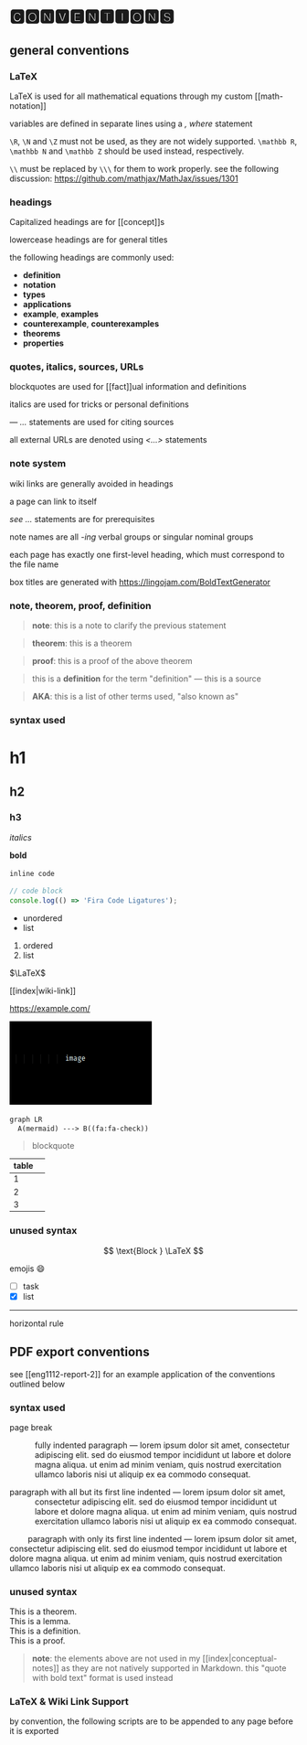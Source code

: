 # 🅲🅾🅽🆅🅴🅽🆃🅸🅾🅽🆂

## general conventions

### LaTeX

LaTeX is used for all mathematical equations through my custom [[math-notation]]

variables are defined in separate lines using a _, where_ statement

`\R`, `\N` and `\Z` must not be used, as they are not widely supported. `\mathbb R`, `\mathbb N` and `\mathbb Z` should be used instead, respectively.

`\\` must be replaced by `\\\` for them to work properly. see the following discussion: <https://github.com/mathjax/MathJax/issues/1301>

### headings

Capitalized headings are for [[concept]]s

lowercease headings are for general titles

the following headings are commonly used:

- **definition**
- **notation**
- **types**
- **applications**
- **example**, **examples**
- **counterexample**, **counterexamples**
- **theorems**
- **properties**

### quotes, italics, sources, URLs

blockquotes are used for [[fact]]ual information and definitions

italics are used for tricks or personal definitions

_&mdash; ..._ statements are used for citing sources

all external URLs are denoted using _<...>_ statements

### note system

wiki links are generally avoided in headings

a page can link to itself

_see ..._ statements are for prerequisites

note names are all _-ing_ verbal groups or singular nominal groups

each page has exactly one first-level heading, which must correspond to the file name

box titles are generated with <https://lingojam.com/BoldTextGenerator>

### note, theorem, proof, definition

> **note**: this is a note to clarify the previous statement

> **theorem**: this is a theorem

> **proof**: this is a proof of the above theorem

> this is a **definition** for the term "definition" &mdash; this is a source

> **AKA**: this is a list of other terms used, "also known as"

### syntax used

# h1

## h2

### h3

_italics_

**bold**

`inline code`

```javascript
// code block
console.log(() => 'Fira Code Ligatures');
```

- unordered
- list

1. ordered
2. list

$\LaTeX$

[[index|wiki-link]]

<https://example.com/>

![](2022-03-19-00-57-20.png)

```mermaid
graph LR
  A(mermaid) ---> B((fa:fa-check))
```

> blockquote

| table |     |
| ----- | --- |
| 1     |     |
| 2     |     |
| 3     |     |

### unused syntax

$$
\text{Block } \LaTeX
$$

emojis :smile:

- [ ] task
- [x] list

---

horizontal rule

## PDF export conventions

<!-- see `settings.json` for sources -->

see [[eng1112-report-2]] for an example application of the conventions outlined below

### syntax used

page break

<p style="page-break-after: always" />

<p style="margin-left: 5ch;">
fully indented paragraph &mdash; lorem ipsum dolor sit amet, consectetur adipiscing elit. sed do eiusmod tempor incididunt ut labore et dolore magna aliqua. ut enim ad minim veniam, quis nostrud exercitation ullamco laboris nisi ut aliquip ex ea commodo consequat.
</p>
</p>

<p style="margin-left: 5ch; text-indent: -5ch;">
paragraph with all but its first line indented &mdash; lorem ipsum dolor sit amet, consectetur adipiscing elit. sed do eiusmod tempor incididunt ut labore et dolore magna aliqua. ut enim ad minim veniam, quis nostrud exercitation ullamco laboris nisi ut aliquip ex ea commodo consequat.
</p>

&emsp;&emsp; paragraph with only its first line indented &mdash; lorem ipsum dolor sit amet, consectetur adipiscing elit. sed do eiusmod tempor incididunt ut labore et dolore magna aliqua. ut enim ad minim veniam, quis nostrud exercitation ullamco laboris nisi ut aliquip ex ea commodo consequat.

### unused syntax

<div class="theorem">This is a theorem.</div>
<div class="lemma">This is a lemma.</div>
<div class="definition">This is a definition.</div>
<div class="proof">This is a proof.</div>

> **note**: the elements above are not used in my [[index|conceptual-notes]] as they are not natively supported in Markdown. this "quote with bold text" format is used instead

### LaTeX & Wiki Link Support

by convention, the following scripts are to be appended to any page before it is exported

<script type="text/javascript" src="https://cdnjs.cloudflare.com/ajax/libs/mathjax/2.7.1/MathJax.js?config=TeX-AMS-MML_HTMLorMML"></script>
<script type="text/x-mathjax-config">MathJax.Hub.Config({ tex2jax: {inlineMath: [['$', '$']]}, messageStyle: "none" })</script>
<script>document.body.innerHTML = document.body.innerHTML.replace(/\[\[([a-zA-Z0-9\-]+\|)?([A-Za-z0-9\-]+)\]\]/g, (a, b, c) => `<u style="text-transform: capitalize;">${c.replace(/\-/g, ' ')}</u>`)</script>
